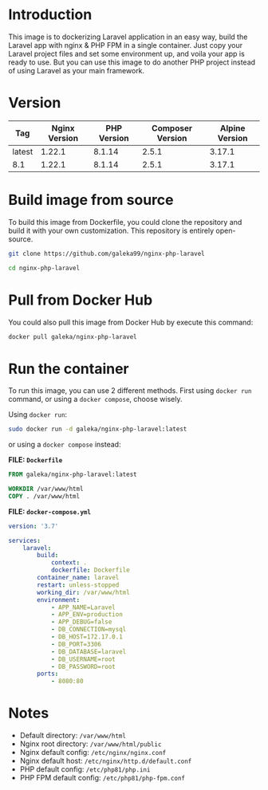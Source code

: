 # Introduction
This image is to dockerizing Laravel application in an easy way, build the Laravel app with nginx & PHP FPM in a single container. Just copy your Laravel project files and set some environment up, and voila your app is ready to use. But you can use this image to do another PHP project instead of using Laravel as your main framework.

# Version
| Tag | Nginx Version | PHP Version | Composer Version | Alpine Version |
| --- | --- | --- | --- | --- |
| latest | 1.22.1 | 8.1.14 | 2.5.1 | 3.17.1 |
| 8.1 | 1.22.1 | 8.1.14 | 2.5.1 | 3.17.1 |

# Build image from source
To build this image from Dockerfile, you could clone the repository and build it with your own customization. This repository is entirely open-source.
```bash
git clone https://github.com/galeka99/nginx-php-laravel
```
```bash
cd nginx-php-laravel
```

# Pull from Docker Hub
You could also pull this image from Docker Hub by execute this command:
```bash
docker pull galeka/nginx-php-laravel
```

# Run the container
To run this image, you can use 2 different methods. First using `docker run` command, or using a `docker compose`, choose wisely.

Using `docker run`:
```bash
sudo docker run -d galeka/nginx-php-laravel:latest
```
or using a `docker compose` instead:
  
**FILE: `Dockerfile`**
```Dockerfile
FROM galeka/nginx-php-laravel:latest

WORKDIR /var/www/html
COPY . /var/www/html
```
  
**FILE: `docker-compose.yml`**
```yaml
version: '3.7'

services:
    laravel:
        build:
            context: .
            dockerfile: Dockerfile
        container_name: laravel
        restart: unless-stopped
        working_dir: /var/www/html
        environment:
            - APP_NAME=Laravel
            - APP_ENV=production
            - APP_DEBUG=false
            - DB_CONNECTION=mysql
            - DB_HOST=172.17.0.1
            - DB_PORT=3306
            - DB_DATABASE=laravel
            - DB_USERNAME=root
            - DB_PASSWORD=root
        ports:
            - 8080:80
```

# Notes
- Default directory: `/var/www/html`
- Nginx root directory: `/var/www/html/public`
- Nginx default config: `/etc/nginx/nginx.conf`
- Nginx default host: `/etc/nginx/http.d/default.conf`
- PHP default config: `/etc/php81/php.ini`
- PHP FPM default config: `/etc/php81/php-fpm.conf`